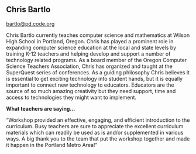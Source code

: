 ## Chris Bartlo

[bartlo@pd.code.org](mailto:bartlo@pd.code.org)

Chris Bartlo currently teaches computer science and mathematics at Wilson High School in Portland, Oregon. Chris has played a prominent role in expanding computer science education at the local and state levels by training K-12 teachers and helping develop and support a number of technology related programs. As a board member of the Oregon Computer Science Teachers Association, Chris has organized and taught at the SuperQuest series of conferences. As a guiding philosophy Chris believes it is essential to get exciting technology into student hands, but it is equally important to connect new technology to educators. Educators are the source of so much amazing creativity but they need support, time and access to technologies they might want to implement.

**What teachers are saying…**

“Workshop provided an effective, engaging, and efficient introduction to the curriculum. Busy teachers are sure to appreciate the excellent curriculum materials which can readily be used as is and/or supplemented in various ways. A big thank you to the team that put the workshop together and made it happen in the Portland Metro Area!”

